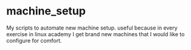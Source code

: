 # machine_setup
My scripts to automate new machine setup. 
useful because in every exercise in linux academy I get brand new machines that I would like to configure for comfort.
